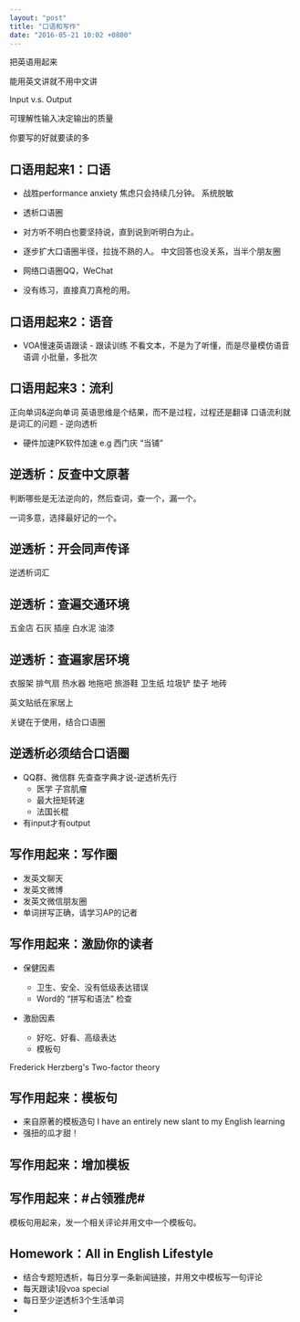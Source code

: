 ```yaml
---
layout: "post"
title: "口语和写作"
date: "2016-05-21 10:02 +0800"
---
```


把英语用起来

能用英文讲就不用中文讲

Input v.s. Output

可理解性输入决定输出的质量

你要写的好就要读的多

## 口语用起来1：口语

* 战胜performance anxiety
  焦虑只会持续几分钟。
  系统脱敏

* 透析口语圈

 * 对方听不明白也要坚持说，直到说到听明白为止。
 * 逐步扩大口语圈半径，拉拢不熟的人。
   中文回答也没关系，当半个朋友圈
 * 网络口语圈QQ，WeChat


* 没有练习，直接真刀真枪的用。

## 口语用起来2：语音
* VOA慢速英语跟读 - 跟读训练
  不看文本，不是为了听懂，而是尽量模仿语音语调
  小批量，多批次

## 口语用起来3：流利

正向单词&逆向单词
英语思维是个结果，而不是过程，过程还是翻译
口语流利就是词汇的问题 - 逆向透析
* 硬件加速PK软件加速
 e.g 西门庆 “当铺”

## 逆透析：反查中文原著

判断哪些是无法逆向的，然后查词，查一个，漏一个。

一词多意，选择最好记的一个。

## 逆透析：开会同声传译
逆透析词汇

## 逆透析：查遍交通环境
五金店
石灰
插座
白水泥
油漆

## 逆透析：查遍家居环境
衣服架
排气扇
热水器
地拖吧
旅游鞋
卫生纸
垃圾铲
垫子
地砖

英文贴纸在家居上

关键在于使用，结合口语圈

## 逆透析必须结合口语圈
* QQ群、微信群
  先查查字典才说-逆透析先行
  * 医学 子宫肌瘤
  * 最大扭矩转速
  * 法国长棍
* 有input才有output

## 写作用起来：写作圈
* 发英文聊天
* 发英文微博
* 发英文微信朋友圈
* 单词拼写正确，请学习AP的记者


## 写作用起来：激励你的读者
* 保健因素
  * 卫生、安全、没有低级表达错误
  * Word的 “拼写和语法” 检查

* 激励因素
  * 好吃、好看、高级表达
  * 模板句

Frederick Herzberg's
Two-factor theory

## 写作用起来：模板句
* 来自原著的模板造句
  I have an entirely new slant to my English learning
* 强扭的瓜才甜！

## 写作用起来：增加模板

## 写作用起来：#占领雅虎#
模板句用起来，发一个相关评论并用文中一个模板句。

## Homework：All in English Lifestyle
* 结合专题短透析，每日分享一条新闻链接，并用文中模板写一句评论
* 每天跟读1段voa special
* 每日至少逆透析3个生活单词
*
